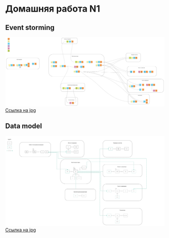 Домашняя работа N1
==================

Event storming
-----------------
![Event storming](./event-storming.jpg  "Event storming")
[Ссылка на jpg](event-storming.jpg)


Data model
-----------------
![Data model](./data-model.jpg  "Data model")
[Ссылка на jpg](data-model.jpg)
